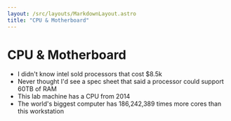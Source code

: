 ```yaml
---
layout: /src/layouts/MarkdownLayout.astro
title: "CPU & Motherboard"
---
```

# CPU & Motherboard

* I didn't know intel sold processors that cost $8.5k
* Never thought I'd see a spec sheet that said a processor could support 60TB of RAM
* This lab machine has a CPU from 2014
* The world's biggest computer has 186,242,389 times more cores than this workstation
